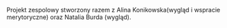 Projekt zespolowy stworzony razem z Alina Konikowska(wygląd i wspracie merytoryczne) oraz Natalia Burda (wygląd).
